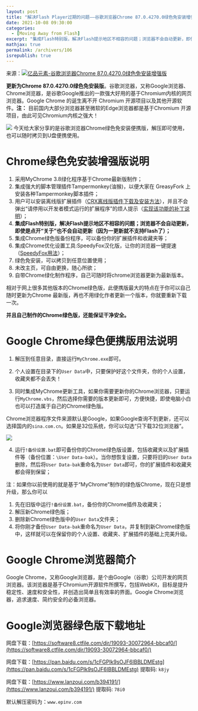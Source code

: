 ```yaml
---
layout: post
title: "解决Flash Player过期的问题——谷歌浏览器Chrome 87.0.4270.0绿色免安装增强版"
date: 2021-10-08 09:30:00
categories: 
  - [Moving Away from Flash]
excerpt: "集成Flash特别版，解决Flash提示地区不相容的问题；浏览器不会自动更新，即使是点开“关于”也不会自动更新（因为一更新就不支持Flash了）"
mathjax: true
permalink: /archivers/106
isrepublish: true
---
```


来源：[![亿品元素-谷歌浏览器Chrome 87.0.4270.0绿色免安装增强版](https://img.shields.io/badge/亿品元素-谷歌浏览器Chrome%2087.0.4270.0绿色免安装增强版-brightgreen)](http://www.epinv.com/post/7888.html)

**更新为Chrome 87.0.4270.0绿色免安装版**。谷歌浏览器，又称Google浏览器、Chrome浏览器，是谷歌Google推出的一款强大好用的基于Chromium内核的网页浏览器。Google Chrome 的诞生离不开 Chromium 开源项目以及其他开源软件。**注：** 目前国内大部分浏览器甚至微软的Edge浏览器都是基于Chromium 开源项目，由此可见Chromium内核之强大！

![](https://img-blog.csdnimg.cn/img_convert/cadedaf9e4f853827de40ab45f89181f.png)
今天给大家分享的是谷歌浏览器Chrome绿色免安装便携版，解压即可使用，也可以随时拷贝到U盘便携使用。

# Chrome绿色免安装增强版说明
1. 采用MyChrome 3.8绿化程序基于Chrome最新版制作；
2. 集成强大的脚本管理插件Tampermonkey(油猴)，以便大家在 GreasyFork 上安装各种Tampermonkey脚本插件；
3. 用户可以安装离线版扩展插件（[CRX离线版插件下载及安装方法](http://www.epinv.com/post/10002.html)），并且不会弹出“请停用以开发者模式运行的扩展程序”的烦人提示（[实现该功能的补丁说明](http://www.epinv.com/post/12721.html)）；
4. **集成Flash特别版，解决Flash提示地区不相容的问题；浏览器不会自动更新，即使是点开“关于”也不会自动更新（因为一更新就不支持Flash了）；**
5. 集成Chrome绿色版备份程序，可以备份你的扩展插件和收藏夹等；
6. 集成Chrome优化设置工具:SpeedyFox汉化版，让你的浏览器一键提速（[SpeedyFox用法](http://www.epinv.com/post/13186.html)）；
7. 绿色免安装，可以拷贝到任意位置使用；
8. 未改主页，可自由更换，随心所欲；
9. 自带Chrome绿化制作程序，自己可随时将chrome浏览器更新为最新版本。
 
相对于网上很多其他版本的Chrome绿色版，此便携版最大的特点在于你可以自己随时更新为Chrome 最新版，再也不用绿化作者更新一个版本，你就要重新下载一次。

**并且自己制作的Chrome绿色版，还能保证干净安全。**

# Google Chrome绿色便携版用法说明

1. 解压到任意目录，直接运行```MyChrome.exe```即可。

2. 个人设置在目录下的```User Data```中，只要保护好这个文件夹，你的个人设置，收藏夹都不会丢失！

3. 同时集成MyChrome更新工具，如果你需要更新你的Chrome浏览器，只要运行```MyChrome.vbs```，然后选择你需要的版本更新即可，方便快捷，即使电脑小白也可以打造属于自己的Chrome绿色版。

Chrome浏览器程序文件来源默认是Google，如果Google查询不到更新，还可以选择国内的```sina.com.cn```。如果是32位系统，你可以勾选“只下载32位浏览器”。

![](https://img-blog.csdnimg.cn/08ce8dd562334fc8bc2086413b4ae430.png)

4. 运行```!备份设置.bat```即可备份你的Chrome绿色版设置，包括收藏夹以及扩展插件等（备份位置：```\User Data-bak```）。当你想恢复设置，只要将旧的```User Data```删除，然后将```User Data-bak```重命名为```User Data```即可，你的扩展插件和收藏夹都会得到保留；

注：如果你以前使用的就是基于“MyChrome”制作的绿色版Chrome，现在只是想升级，那么你可以

1. 先在旧版中运行```!备份设置.bat```，备份你的Chrome插件及收藏夹；
2. 解压新Chrome绿色版；
3. 删除新Chrome绿色版中的```User Data```文件夹；
4. 将你刚才备份```User Data-bak```重命名为```User Data```，并复制到新Chrome绿色版中，这样就可以在保留你的个人设置、收藏夹、扩展插件的基础上完美升级。

# Google Chrome浏览器简介
Google Chrome，又称Google浏览器，是个由Google（谷歌）公司开发的网页浏览器。该浏览器是基于Chromium开源软件所撰写，包括WebKit，目标是提升稳定性、速度和安全性，并创造出简单且有效率的界面。Google Chrome浏览器，追求速度、简约安全的必备浏览器。

# Google浏览器绿色版下载地址
网盘下载：[https://software8.ctfile.com/dir/19093-30072964-bbcaf0/](https://software8.ctfile.com/dir/19093-30072964-bbcaf0/)

网盘下载：[https://pan.baidu.com/s/1cFGPIk9sOJF6IBBLDMEstg](https://pan.baidu.com/s/1cFGPIk9sOJF6IBBLDMEstg)  提取码: ```k8jy```

网盘下载：[https://www.lanzoui.com/b394191/](https://www.lanzoui.com/b394191/) 提取码: ```78i0```

默认解压密码为：```www.epinv.com```